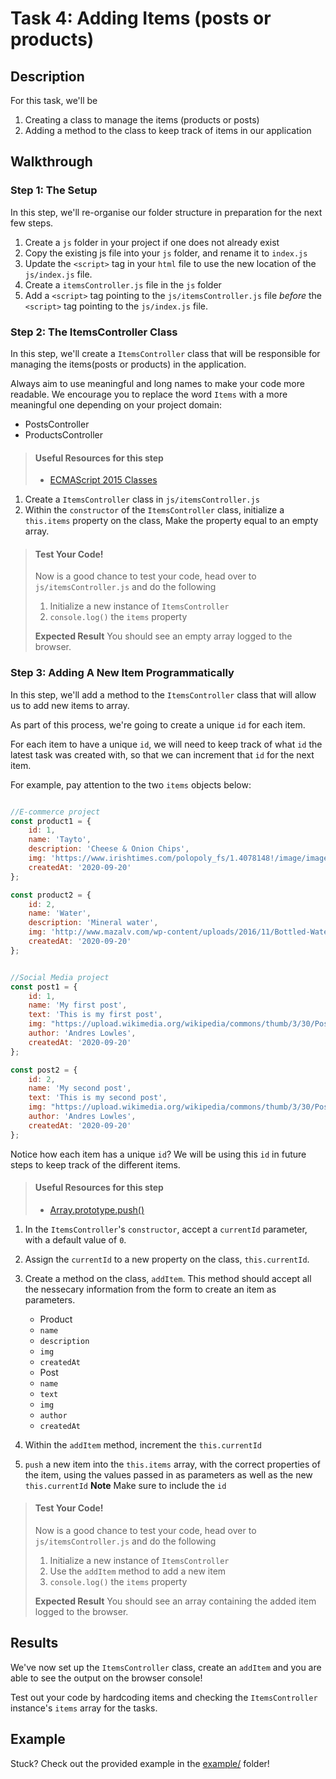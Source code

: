 # Task 4: Adding Items (posts or products)

## Description

For this task, we'll be
1. Creating a class to manage the items (products or posts)
2. Adding a method to the class to keep track of items in our application

## Walkthrough

### Step 1: The Setup

In this step, we'll re-organise our folder structure in preparation for the next few steps.

1. Create a `js` folder in your project if one does not already exist
2. Copy the existing js file into your `js` folder, and rename it to `index.js`
3. Update the `<script>` tag in your `html` file to use the new location of the `js/index.js` file.
4. Create a `itemsController.js` file in the `js` folder
5. Add a `<script>` tag pointing to the `js/itemsController.js` file _before_ the `<script>` tag pointing to the `js/index.js` file.

### Step 2: The ItemsController Class

In this step, we'll create a `ItemsController` class that 
will be responsible for managing the items(posts or products) in the application.

Always aim to use meaningful and long names to make your code more readable. We encourage you to replace the word `Items` with a more meaningful one depending on your project domain:
* PostsController
* ProductsController

> #### Useful Resources for this step
> - [ECMAScript 2015 Classes](https://developer.mozilla.org/en-US/docs/Learn/JavaScript/Objects/Inheritance#ECMAScript_2015_Classes)

1. Create a `ItemsController` class in `js/itemsController.js`
2. Within the `constructor` of the `ItemsController` class, initialize a `this.items` property on the class, Make the property equal to an empty array.

> #### Test Your Code!
> Now is a good chance to test your code, head over to `js/itemsController.js` and do the following
>
> 1. Initialize a new instance of `ItemsController`
> 2. `console.log()` the `items` property
>
> **Expected Result**
> You should see an empty array logged to the browser.

### Step 3: Adding A New Item Programmatically

In this step, we'll add a method to the `ItemsController` class that will allow us to add new items to array.

As part of this process, we're going to create a unique `id` for each item.

For each item to have a unique `id`, we will need to keep track of what `id` the latest task was created with, so that we can increment that `id` for the next item.

For example, pay attention to the two `items` objects below:
```js

//E-commerce project
const product1 = {
    id: 1,
    name: 'Tayto',
    description: 'Cheese & Onion Chips',
    img: 'https://www.irishtimes.com/polopoly_fs/1.4078148!/image/image.jpg'
    createdAt: '2020-09-20'
};

const product2 = {
    id: 2,
    name: 'Water',
    description: 'Mineral water',
    img: 'http://www.mazalv.com/wp-content/uploads/2016/11/Bottled-Water1-979x1024-1-979x1024.png'
    createdAt: '2020-09-20'
};


//Social Media project
const post1 = {
    id: 1,
    name: 'My first post',
    text: 'This is my first post',
    img: "https://upload.wikimedia.org/wikipedia/commons/thumb/3/30/Post-greenland-uummannaq.jpg/1200px-Post-greenland-uummannaq.jpg"
    author: 'Andres Lowles',
    createdAt: '2020-09-20'
};

const post2 = {
    id: 2,
    name: 'My second post',
    text: 'This is my second post',
    img: "https://upload.wikimedia.org/wikipedia/commons/thumb/3/30/Post-greenland-uummannaq.jpg/1200px-Post-greenland-uummannaq.jpg"
    author: 'Andres Lowles',
    createdAt: '2020-09-20'
};
```

Notice how each item has a unique `id`? We will be using this `id` in future steps to keep track of the different items. 

> #### Useful Resources for this step
> - [Array.prototype.push()](https://developer.mozilla.org/en-US/docs/Web/JavaScript/Reference/Global_Objects/Array/push)

1. In the `ItemsController`'s `constructor`, accept a `currentId` parameter, with a default value of `0`.
2. Assign the `currentId` to a new property on the class, `this.currentId`.
3. Create a method on the class, `addItem`. This method should accept all the nessecary information from the form to create an item as parameters.
    * Product
    - `name`
    - `description`
    - `img`
    - `createdAt`
    * Post
    - `name`
    - `text`
    - `img`
    - `author`
    - `createdAt`
 
4. Within the `addItem` method, increment the `this.currentId`
5. `push` a new item into the `this.items` array, with the correct properties of the item, using the values passed in as parameters as well as the new `this.currentId`
    **Note** Make sure to include the `id`

> #### Test Your Code!
> Now is a good chance to test your code, head over to `js/itemsController.js` and do the following
>
> 1. Initialize a new instance of `ItemsController`
> 2. Use the `addItem` method to add a new item
> 2. `console.log()` the `items` property
>
> **Expected Result**
> You should see an array containing the added item logged to the browser.

## Results

We've now set up the `ItemsController` class, create an `addItem` and you are able to see the output on the browser console!

Test out your code by hardcoding items and checking the `ItemsController` instance's `items` array for the tasks.

## Example

Stuck? Check out the provided example in the [example/](example/) folder!
